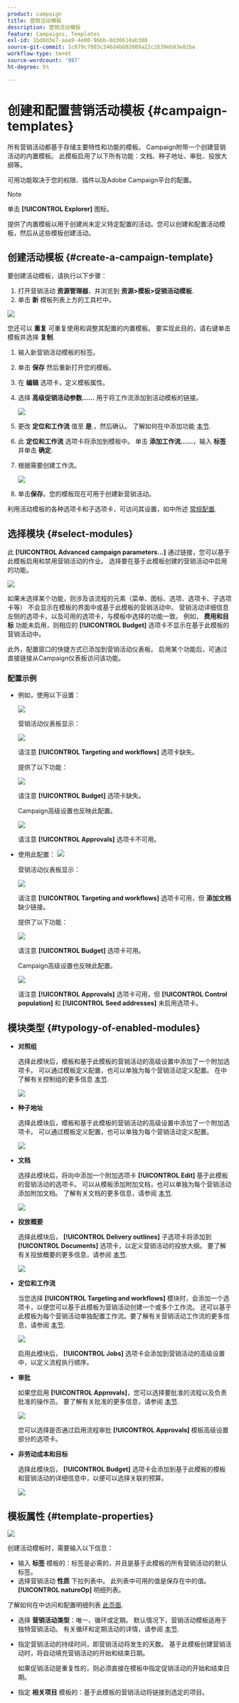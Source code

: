```yaml
---
product: campaign
title: 营销活动模板
description: 营销活动模板
feature: Campaigns, Templates
exl-id: 1bd8d3e7-aaa9-4e00-96bb-0d30614ab380
source-git-commit: 1c879c7803c346d4b602089a22c2639eb83e82be
workflow-type: tm+mt
source-wordcount: '987'
ht-degree: 5%

---
```


# 创建和配置营销活动模板 {#campaign-templates}

所有营销活动都基于存储主要特性和功能的模板。 Campaign附带一个创建营销活动的内置模板。 此模板启用了以下所有功能：文档、种子地址、审批、投放大纲等。

可用功能取决于您的权限、插件以及Adobe Campaign平台的配置。


>[!NOTE]
>
>单击 **[!UICONTROL Explorer]** 图标。

提供了内置模板以用于创建尚未定义特定配置的活动。您可以创建和配置活动模板，然后从这些模板创建活动。

## 创建活动模板 {#create-a-campaign-template}

要创建活动模板，请执行以下步骤：

1. 打开营销活动 **资源管理器**，并浏览到 **资源>模板>促销活动模板**.
1. 单击 **新** 模板列表上方的工具栏中。

![](assets/campaign-template-node.png)

您还可以 **重复** 可重复使用和调整其配置的内置模板。 要实现此目的，请右键单击模板并选择 **复制**.

1. 输入新营销活动模板的标签。
1. 单击 **保存** 然后重新打开您的模板。
1. 在 **编辑** 选项卡，定义模板属性。
1. 选择 **高级促销活动参数……** 用于将工作流添加到活动模板的链接。

   ![](assets/campaign-template-parameters.png)

1. 更改 **定位和工作流** 值至 **是**.，然后确认。 了解如何在中添加功能 [本节](#typology-of-enabled-modules).
1. 此 **定位和工作流** 选项卡将添加到模板中。 单击 **添加工作流……**，输入 **标签** 并单击 **确定**.
1. 根据需要创建工作流。

   ![](assets/campaign-template-create-wf.png)

1. 单击&#x200B;**保存**。您的模板现在可用于创建新营销活动。

利用活动模板的各种选项卡和子选项卡，可访问其设置，如中所述 [常规配置](#general-configuration).

## 选择模块 {#select-modules}

此 **[!UICONTROL Advanced campaign parameters...]** 通过链接，您可以基于此模板启用和禁用营销活动的作业。 选择要在基于此模板创建的营销活动中启用的功能。

![](assets/campaign-template-select-modules.png)

如果未选择某个功能，则涉及该流程的元素（菜单、图标、选项、选项卡、子选项卡等） 不会显示在模板的界面中或基于此模板的营销活动中。 营销活动详细信息左侧的选项卡，以及可用的选项卡，与模板中选择的功能一致。 例如， **费用和目标** 功能未启用，则相应的 **[!UICONTROL Budget]** 选项卡不显示在基于此模板的营销活动中。

此外，配置窗口的快捷方式已添加到营销活动仪表板。 启用某个功能后，可通过直接链接从Campaign仪表板访问该功能。

### 配置示例

* 例如，使用以下设置：

   ![](assets/campaign-template-select-functionalities.png)

   营销活动仪表板显示：

   ![](assets/campaign-template-dashboard-sample-1.png)

   请注意 **[!UICONTROL Targeting and workflows]** 选项卡缺失。

   提供了以下功能：

   ![](assets/campaign-template-edit-sample-1.png)

   请注意 **[!UICONTROL Budget]** 选项卡缺失。

   Campaign高级设置也反映此配置。

   ![](assets/campaign-template-parameters-sample-1.png)

   请注意 **[!UICONTROL Approvals]** 选项卡不可用。

* 使用此配置：
   ![](assets/campaign-template-dashboard-sample-2.png)

   营销活动仪表板显示：

   ![](assets/campaign-template-select-functionalities-2.png)

   请注意 **[!UICONTROL Targeting and workflows]** 选项卡可用，但 **添加文档** 缺少链接。

   提供了以下功能：

   ![](assets/campaign-template-edit-sample-2.png)

   请注意 **[!UICONTROL Budget]** 选项卡可用。

   Campaign高级设置也反映此配置。

   ![](assets/campaign-template-parameters-sample-2.png)

   请注意 **[!UICONTROL Approvals]** 选项卡可用，但 **[!UICONTROL Control population]** 和 **[!UICONTROL Seed addresses]** 未启用选项卡。


## 模块类型 {#typology-of-enabled-modules}

* **对照组**

   选择此模块后，模板和基于此模板的营销活动的高级设置中添加了一个附加选项卡。 可以通过模板定义配置，也可以单独为每个营销活动定义配置。 在中了解有关控制组的更多信息 [本节](marketing-campaign-deliveries.md#defining-a-control-group).

   ![](assets/template-activate-1.png)


* **种子地址**

   选择此模块后，模板和基于此模板的营销活动的高级设置中添加了一个附加选项卡。 可以通过模板定义配置，也可以单独为每个营销活动定义配置。

   ![](assets/template-activate-2.png)

* **文档**

   选择此模块后，将向中添加一个附加选项卡 **[!UICONTROL Edit]** 基于此模板的营销活动的选项卡。 可以从模板添加附加文档，也可以单独为每个营销活动添加附加文档。 了解有关文档的更多信息，请参阅 [本节](marketing-campaign-deliveries.md#manage-associated-documents).

   ![](assets/template-activate-3.png)

* **投放概要**

   选择此模块后， **[!UICONTROL Delivery outlines]** 子选项卡将添加到 **[!UICONTROL Documents]** 选项卡，以定义营销活动的投放大纲。 要了解有关投放概要的更多信息，请参阅 [本节](marketing-campaign-assets.md#delivery-outlines).

   ![](assets/template-activate-4.png)

* **定位和工作流**

   当您选择 **[!UICONTROL Targeting and workflows]** 模块时，会添加一个选项卡，以便您可以基于此模板为营销活动创建一个或多个工作流。 还可以基于此模板为每个营销活动单独配置工作流。要了解有关营销活动工作流的更多信息，请参阅 [本节](marketing-campaign-deliveries.md#build-the-main-target-in-a-workflow).

   ![](assets/template-activate-5.png)

   启用此模块后， **[!UICONTROL Jobs]** 选项卡会添加到营销活动的高级设置中，以定义流程执行顺序。

* **审批**

   如果您启用 **[!UICONTROL Approvals]**，您可以选择要批准的流程以及负责批准的操作员。 要了解有关批准的更多信息，请参阅 [本节](marketing-campaign-approval.md#select-reviewers).

   ![](assets/template-activate-6.png)

   您可以选择是否通过启用流程审批 **[!UICONTROL Approvals]** 模板高级设置部分的选项卡。

* **非劳动成本和目标**

   选择此模块后， **[!UICONTROL Budget]** 选项卡会添加到基于此模板的模板和营销活动的详细信息中，以便可以选择关联的预算。

   ![](assets/template-activate-7.png)


## 模板属性 {#template-properties}

![](assets/template-op-type.png)

创建活动模板时，需要输入以下信息：

* 输入 **标签** 模板的：标签是必需的，并且是基于此模板的所有营销活动的默认标签。
* 选择营销活动 **性质** 下拉列表中。 此列表中可用的值是保存在中的值。 **[!UICONTROL natureOp]** 明细列表。

了解如何在中访问和配置明细列表 [此页面](../../v8/config/ui-settings.md#enumerations).


* 选择 **营销活动类型**：唯一、循环或定期。 默认情况下，营销活动模板适用于独特营销活动。 有关循环和定期活动的详情，请参阅 [本节](recurring-periodic-campaigns.md).
* 指定营销活动的持续时间，即营销活动将发生的天数。 基于此模板创建营销活动时，将自动填充营销活动的开始和结束日期。

   如果促销活动是重复性的，则必须直接在模板中指定促销活动的开始和结束日期。

* 指定 **相关项目** 模板的：基于此模板的营销活动将链接到选定的项目。

<!--
## Track campaign execution{#campaign-reverse-scheduling}

You can create a schedule for a campaign and track accomplishments, for instance to prepare an event schedule for a specific date. Campaign templates now let you calculate the start date of a task based on the end date of a campaign.


In the task configuration box, go to the **[!UICONTROL Implementation schedule]** area and check the **[!UICONTROL The start date is calculated based on the campaign end date]** box. (Here, "start date" is the task start date). Go to the **[!UICONTROL Start]** field and enter an interval: the task will start this long before the campaign end date. If you enter a period which is longer than the campaign is set to last, the task will begin before the campaign.

![](assets/mrm_task_in_template_start_date.png)

When you create a campaign using this template, the task start date will be calculated automatically. However, you can always change it later.-->

